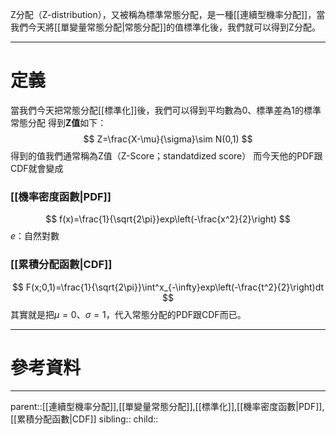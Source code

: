 Z分配（Z-distribution），又被稱為標準常態分配，是一種[[連續型機率分配]]，當我們今天將[[單變量常態分配|常態分配]]的值標準化後，我們就可以得到Z分配。
- - -
# 定義
當我們今天把常態分配[[標準化]]後，我們可以得到平均數為0、標準差為1的標準常態分配
得到**Z值**如下：
$$
Z=\frac{X-\mu}{\sigma}\sim N(0,1)
$$
得到的值我們通常稱為Z值（Z-Score；standatdized score）
而今天他的PDF跟CDF就會變成
### [[機率密度函數|PDF]]

$$
f(x)=\frac{1}{\sqrt{2\pi}}exp\left(-\frac{x^2}{2}\right)
$$
$e$：自然對數

### [[累積分配函數|CDF]]
$$
F(x;0,1)=\frac{1}{\sqrt{2\pi}}\int^x_{-\infty}exp\left(-\frac{t^2}{2}\right)dt
$$
其實就是把$\mu=0$、$\sigma=1$，代入常態分配的PDF跟CDF而已。
- - -
# 參考資料

- - -
parent::[[連續型機率分配]],[[單變量常態分配]],[[標準化]],[[機率密度函數|PDF]],[[累積分配函數|CDF]]
sibling::
child::